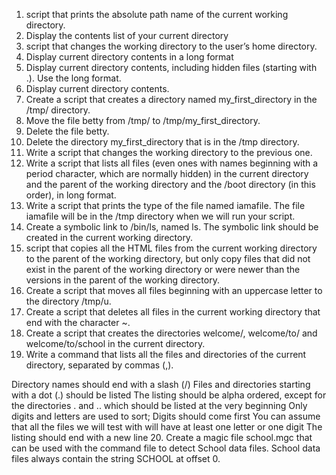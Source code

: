 1. script that prints the absolute path name of the current working directory.
2. Display the contents list of your current directory
3. script that changes the working directory to the user’s home directory.
4. Display current directory contents in a long format
5. Display current directory contents, including hidden files (starting with .). Use the long format.
6. Display current directory contents.
7. Create a script that creates a directory named my\_first\_directory in the /tmp/ directory.
8. Move the file betty from /tmp/ to /tmp/my\_first\_directory.
9. Delete the file betty.
10. Delete the directory my\_first\_directory that is in the /tmp directory.
11. Write a script that changes the working directory to the previous one.
12. Write a script that lists all files (even ones with names beginning with a period character, which are normally hidden) in the current directory and the parent of the working directory and the /boot directory (in this order), in long format.
13. Write a script that prints the type of the file named iamafile. The file iamafile will be in the /tmp directory when we will run your script.
14. Create a symbolic link to /bin/ls, named ls. The symbolic link should be created in the current working directory.
15. script that copies all the HTML files from the current working directory to the parent of the working directory, but only copy files that did not exist in the parent of the working directory or were newer than the versions in the parent of the working directory.
16. Create a script that moves all files beginning with an uppercase letter to the directory /tmp/u.
17. Create a script that deletes all files in the current working directory that end with the character ~.
18. Create a script that creates the directories welcome/, welcome/to/ and welcome/to/school in the current directory.
19. Write a command that lists all the files and directories of the current directory, separated by commas (,).

Directory names should end with a slash (/)
Files and directories starting with a dot (.) should be listed
The listing should be alpha ordered, except for the directories . and .. which should be listed at the very beginning
Only digits and letters are used to sort; Digits should come first
You can assume that all the files we will test with will have at least one letter or one digit
The listing should end with a new line
20. Create a magic file school.mgc that can be used with the command file to detect School data files. School data files always contain the string SCHOOL at offset 0.
